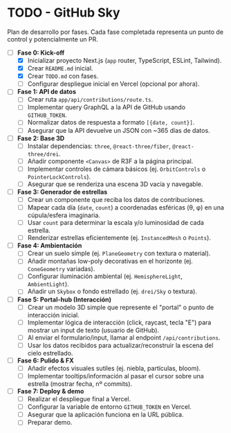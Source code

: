 # TODO - GitHub Sky

Plan de desarrollo por fases. Cada fase completada representa un punto de control y potencialmente un PR.

- [ ] **Fase 0: Kick-off**
    - [X] Inicializar proyecto Next.js (`app` router, TypeScript, ESLint, Tailwind).
    - [X] Crear `README.md` inicial.
    - [X] Crear `TODO.md` con fases.
    - [ ] Configurar despliegue inicial en Vercel (opcional por ahora).
- [ ] **Fase 1: API de datos**
    - [ ] Crear ruta `app/api/contributions/route.ts`.
    - [ ] Implementar query GraphQL a la API de GitHub usando `GITHUB_TOKEN`.
    - [ ] Normalizar datos de respuesta a formato `[{date, count}]`.
    - [ ] Asegurar que la API devuelve un JSON con ~365 días de datos.
- [ ] **Fase 2: Base 3D**
    - [ ] Instalar dependencias: `three`, `@react-three/fiber`, `@react-three/drei`.
    - [ ] Añadir componente `<Canvas>` de R3F a la página principal.
    - [ ] Implementar controles de cámara básicos (ej. `OrbitControls` o `PointerLockControls`).
    - [ ] Asegurar que se renderiza una escena 3D vacía y navegable.
- [ ] **Fase 3: Generador de estrellas**
    - [ ] Crear un componente que reciba los datos de contribuciones.
    - [ ] Mapear cada día (`date`, `count`) a coordenadas esféricas (θ, φ) en una cúpula/esfera imaginaria.
    - [ ] Usar `count` para determinar la escala y/o luminosidad de cada estrella.
    - [ ] Renderizar estrellas eficientemente (ej. `InstancedMesh` o `Points`).
- [ ] **Fase 4: Ambientación**
    - [ ] Crear un suelo simple (ej. `PlaneGeometry` con textura o material).
    - [ ] Añadir montañas low-poly decorativas en el horizonte (ej. `ConeGeometry` variadas).
    - [ ] Configurar iluminación ambiental (ej. `HemisphereLight`, `AmbientLight`).
    - [ ] Añadir un `Skybox` o fondo estrellado (ej. `drei/Sky` o textura).
- [ ] **Fase 5: Portal-hub (Interacción)**
    - [ ] Crear un modelo 3D simple que represente el "portal" o punto de interacción inicial.
    - [ ] Implementar lógica de interacción (click, raycast, tecla "E") para mostrar un input de texto (usuario de GitHub).
    - [ ] Al enviar el formulario/input, llamar al endpoint `/api/contributions`.
    - [ ] Usar los datos recibidos para actualizar/reconstruir la escena del cielo estrellado.
- [ ] **Fase 6: Pulido & FX**
    - [ ] Añadir efectos visuales sutiles (ej. niebla, partículas, bloom).
    - [ ] Implementar tooltips/información al pasar el cursor sobre una estrella (mostrar fecha, nº commits).
- [ ] **Fase 7: Deploy & demo**
    - [ ] Realizar el despliegue final a Vercel.
    - [ ] Configurar la variable de entorno `GITHUB_TOKEN` en Vercel.
    - [ ] Asegurar que la aplicación funciona en la URL pública.
    - [ ] Preparar demo. 